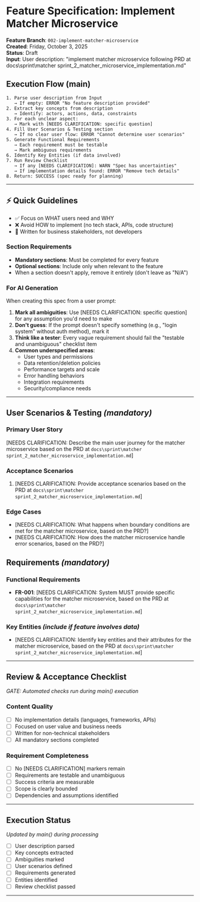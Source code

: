 # Feature Specification: Implement Matcher Microservice

**Feature Branch**: `002-implement-matcher-microservice`  
**Created**: Friday, October 3, 2025  
**Status**: Draft  
**Input**: User description: "implement matcher microservice following PRD at docs\sprint\matcher sprint_2_matcher_microservice_implementation.md"

## Execution Flow (main)
```
1. Parse user description from Input
   → If empty: ERROR "No feature description provided"
2. Extract key concepts from description
   → Identify: actors, actions, data, constraints
3. For each unclear aspect:
   → Mark with [NEEDS CLARIFICATION: specific question]
4. Fill User Scenarios & Testing section
   → If no clear user flow: ERROR "Cannot determine user scenarios"
5. Generate Functional Requirements
   → Each requirement must be testable
   → Mark ambiguous requirements
6. Identify Key Entities (if data involved)
7. Run Review Checklist
   → If any [NEEDS CLARIFICATION]: WARN "Spec has uncertainties"
   → If implementation details found: ERROR "Remove tech details"
8. Return: SUCCESS (spec ready for planning)
```

---

## ⚡ Quick Guidelines
- ✅ Focus on WHAT users need and WHY
- ❌ Avoid HOW to implement (no tech stack, APIs, code structure)
- 👥 Written for business stakeholders, not developers

### Section Requirements
- **Mandatory sections**: Must be completed for every feature
- **Optional sections**: Include only when relevant to the feature
- When a section doesn't apply, remove it entirely (don't leave as "N/A")

### For AI Generation
When creating this spec from a user prompt:
1. **Mark all ambiguities**: Use [NEEDS CLARIFICATION: specific question] for any assumption you'd need to make
2. **Don't guess**: If the prompt doesn't specify something (e.g., "login system" without auth method), mark it
3. **Think like a tester**: Every vague requirement should fail the "testable and unambiguous" checklist item
4. **Common underspecified areas**:
   - User types and permissions
   - Data retention/deletion policies  
   - Performance targets and scale
   - Error handling behaviors
   - Integration requirements
   - Security/compliance needs

---

## User Scenarios & Testing *(mandatory)*

### Primary User Story
[NEEDS CLARIFICATION: Describe the main user journey for the matcher microservice based on the PRD at `docs\sprint\matcher sprint_2_matcher_microservice_implementation.md`]

### Acceptance Scenarios
1. [NEEDS CLARIFICATION: Provide acceptance scenarios based on the PRD at `docs\sprint\matcher sprint_2_matcher_microservice_implementation.md`]

### Edge Cases
- [NEEDS CLARIFICATION: What happens when boundary conditions are met for the matcher microservice, based on the PRD?]
- [NEEDS CLARIFICATION: How does the matcher microservice handle error scenarios, based on the PRD?]

## Requirements *(mandatory)*

### Functional Requirements
- **FR-001**: [NEEDS CLARIFICATION: System MUST provide specific capabilities for the matcher microservice, based on the PRD at `docs\sprint\matcher sprint_2_matcher_microservice_implementation.md`]

### Key Entities *(include if feature involves data)*
- [NEEDS CLARIFICATION: Identify key entities and their attributes for the matcher microservice, based on the PRD at `docs\sprint\matcher sprint_2_matcher_microservice_implementation.md`]

---

## Review & Acceptance Checklist
*GATE: Automated checks run during main() execution*

### Content Quality
- [ ] No implementation details (languages, frameworks, APIs)
- [ ] Focused on user value and business needs
- [ ] Written for non-technical stakeholders
- [ ] All mandatory sections completed

### Requirement Completeness
- [ ] No [NEEDS CLARIFICATION] markers remain
- [ ] Requirements are testable and unambiguous  
- [ ] Success criteria are measurable
- [ ] Scope is clearly bounded
- [ ] Dependencies and assumptions identified

---

## Execution Status
*Updated by main() during processing*

- [ ] User description parsed
- [ ] Key concepts extracted
- [ ] Ambiguities marked
- [ ] User scenarios defined
- [ ] Requirements generated
- [ ] Entities identified
- [ ] Review checklist passed

---